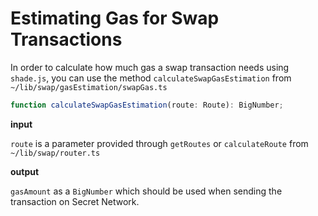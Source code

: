 # Estimating Gas for Swap Transactions

In order to calculate how much gas a swap transaction needs using `shade.js`, you can use the method `calculateSwapGasEstimation` from `~/lib/swap/gasEstimation/swapGas.ts`

```ts
function calculateSwapGasEstimation(route: Route): BigNumber;
```

**input**

`route` is a parameter provided through `getRoutes` or `calculateRoute` from `~/lib/swap/router.ts`

**output**

`gasAmount` as a `BigNumber` which should be used when sending the transaction on Secret Network. 
